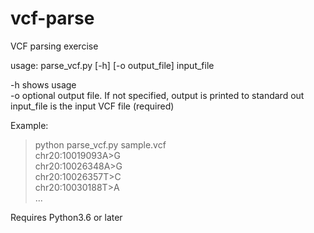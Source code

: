 # vcf-parse
VCF parsing exercise

usage: parse_vcf.py [-h] [-o output_file] input_file

-h shows usage\
-o optional output file. If not specified, output is printed to standard out\
input_file is the input VCF file (required)

Example:
>python parse_vcf.py sample.vcf\
chr20:10019093A>G\
chr20:10026348A>G\
chr20:10026357T>C\
chr20:10030188T>A\
...

Requires Python3.6 or later


